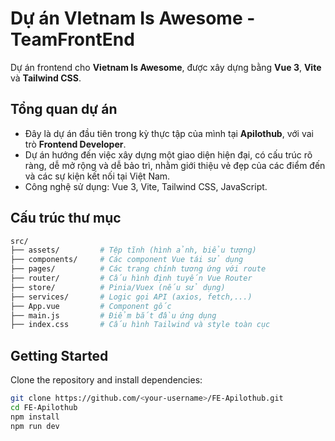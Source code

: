 # Dự án VIetnam Is Awesome - TeamFrontEnd
Dự án frontend cho **Vietnam Is Awesome**, được xây dựng bằng **Vue 3**, **Vite** và **Tailwind CSS**.
## Tổng quan dự án
- Đây là dự án đầu tiên trong kỳ thực tập của mình tại **Apilothub**, với vai trò **Frontend Developer**. 
- Dự án hướng đến việc xây dựng một giao diện hiện đại, có cấu trúc rõ ràng, dễ mở rộng và dễ bảo trì, nhằm giới thiệu vẻ đẹp của các điểm đến và các sự kiện kết nối tại Việt Nam.
- Công nghệ sử dụng: Vue 3, Vite, Tailwind CSS, JavaScript.
## Cấu trúc thư mục
```bash
src/
├── assets/         # Tệp tĩnh (hình ảnh, biểu tượng)
├── components/     # Các component Vue tái sử dụng
├── pages/          # Các trang chính tương ứng với route
├── router/         # Cấu hình định tuyến Vue Router
├── store/          # Pinia/Vuex (nếu sử dụng)
├── services/       # Logic gọi API (axios, fetch,...)
├── App.vue         # Component gốc
├── main.js         # Điểm bắt đầu ứng dụng
├── index.css       # Cấu hình Tailwind và style toàn cục
```

## Getting Started
Clone the repository and install dependencies:

```bash
git clone https://github.com/<your-username>/FE-Apilothub.git
cd FE-Apilothub
npm install
npm run dev
